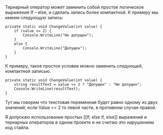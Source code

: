 Тернарный оператор может заменить собой простое логическое выражение If – else, и сделать запись более компактной.
К примеру мы имеем следующую запись:
```Csharp
private static void ChangeValue(int value) {
    if (value <= 2) {
        Console.WriteLine("Не допущен");
    }
    else {
        Console.WriteLine("Допущен");
    }
}
```

К примеру, такое простое условие можно заменить следующей, компактной записью.
```Csharp
private static void ChangeValue(int value) {
    string resultText = value <= 2 ? "Допущен" : "Не допущен";
    Console.WriteLine(resultText);
}
```
Тут мы говорим что текстовая переменная будет равно одному из двух значений, если Value <= 2 то левой части, в противном случае правой.

Я допускаю использование простых [[If, else if, else]] выражений и тернарных операторов в одном проекте и не считаю это нарушением код стайла.